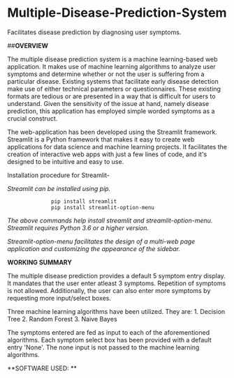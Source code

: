 # Multiple-Disease-Prediction-System
Facilitates disease prediction by diagnosing user symptoms.

##**OVERVIEW**

The multiple disease prediction system is a machine learning-based web application. It makes use of machine learning algorithms to analyze user symptoms and determine whether or not the user is suffering from a particular disease.
Existing systems that facilitate early disease detection make use of either technical parameters or questionnaires. These existing formats are tedious or are presented in a way that is difficult for users to understand. Given the sensitivity of the issue at hand, namely disease prediction, this application has employed simple worded symptoms as a crucial construct.

The web-application has been developed using the Streamlit framework. Streamlit is a Python framework that makes it easy to create web applications for data science and machine learning projects. It facilitates the creation of interactive web apps with just a few lines of code, and it's designed to be intuitive and easy to use.

Installation procedure for Streamlit-

_Streamlit can be installed using pip._

                  pip install streamlit
                  pip install streamlit-option-menu

_The above commands help install streamlit and streamlit-option-menu. Streamlit requires Python 3.6 or a higher version._

_Streamlit-option-menu facilitates the design of a multi-web page application and customizing the appearance of the sidebar._

**WORKING SUMMARY**

The multiple disease prediction provides a default 5 symptom entry display. It mandates that the user enter atleast 3 symptoms. Repetition of symptoms is not allowed. Additionally, the user can also enter more symptoms by requesting more input/select boxes.

Three machine learning algorithms have been utilized. They are:
                                                              1. Decision Tree
                                                              2. Random Forest
                                                              3. Naive Bayes
                                                                                                                           
The symptoms entered are fed as input to each of the aforementioned algorithms. Each symptom select box has been provided with a default entry 'None'. The none input is not passed to the machine learning algorithms.

**SOFTWARE USED: **


